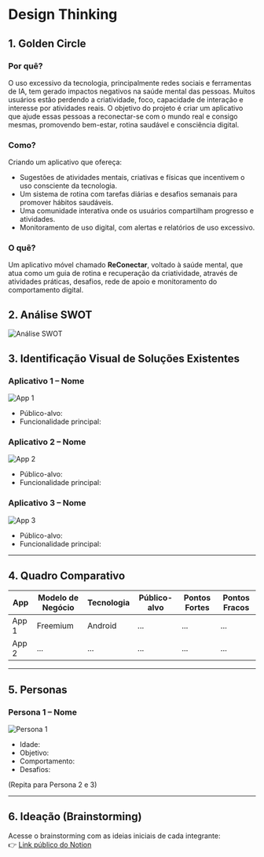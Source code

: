 # Design Thinking

## 1. Golden Circle

### Por quê?
O uso excessivo da tecnologia, principalmente redes sociais e ferramentas de IA, tem gerado impactos negativos na saúde mental das pessoas. Muitos usuários estão perdendo a criatividade, foco, capacidade de interação e interesse por atividades reais. O objetivo do projeto é criar um aplicativo que ajude essas pessoas a reconectar-se com o mundo real e consigo mesmas, promovendo bem-estar, rotina saudável e consciência digital.

### Como?
Criando um aplicativo que ofereça:
- Sugestões de atividades mentais, criativas e físicas que incentivem o uso consciente da tecnologia.
- Um sistema de rotina com tarefas diárias e desafios semanais para promover hábitos saudáveis.
- Uma comunidade interativa onde os usuários compartilham progresso e atividades.
- Monitoramento de uso digital, com alertas e relatórios de uso excessivo.
  
### O quê?
Um aplicativo móvel chamado **ReConectar**, voltado à saúde mental, que atua como um guia de rotina e recuperação da criatividade, através de atividades práticas, desafios, rede de apoio e monitoramento do comportamento digital.


## 2. Análise SWOT

![Análise SWOT](https://github.com/user-attachments/assets/b7dc5c5b-ff8f-4c23-8ffc-e5756b9353d5)



## 3. Identificação Visual de Soluções Existentes

### Aplicativo 1 – Nome
![App 1](solucoes_existentes/app1.png)
- Público-alvo:
- Funcionalidade principal:

### Aplicativo 2 – Nome
![App 2](solucoes_existentes/app2.png)
- Público-alvo:
- Funcionalidade principal:

### Aplicativo 3 – Nome
![App 3](solucoes_existentes/app3.png)
- Público-alvo:
- Funcionalidade principal:

---

## 4. Quadro Comparativo

| App             | Modelo de Negócio | Tecnologia | Público-alvo | Pontos Fortes | Pontos Fracos |
|----------------|-------------------|------------|---------------|----------------|----------------|
| App 1          | Freemium          | Android    | ...           | ...            | ...            |
| App 2          | ...               | ...        | ...           | ...            | ...            |

---

## 5. Personas

### Persona 1 – Nome
![Persona 1](personas/persona1.png)
- Idade:
- Objetivo:
- Comportamento:
- Desafios:

(Repita para Persona 2 e 3)

---

## 6. Ideação (Brainstorming)

Acesse o brainstorming com as ideias iniciais de cada integrante:  
👉 [Link público do Notion](https://notion.so/seulink)
